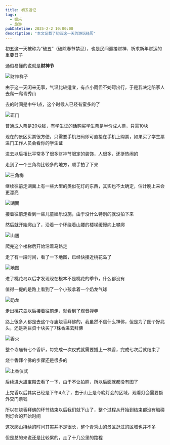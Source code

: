 ```yaml
---
title: 初五游记
tags: 
  - 娱乐
  - 旅游
pubDatetime: 2025-2-2 10:00:00
description: "本文记载了初五这一天的游玩经历"
---
```

初五这一天被称为“破五”（破除春节禁忌），也是民间迎接财神、祈求新年财运的重要日子

通俗易懂的说就是**财神节**

![财神祥子](https://pic1.imgdb.cn/item/679f6579d0e0a243d4f997c2.gif "财神祥子")

由于这一天闲来无事，气温比较适宜，有点小雨但不妨碍出行，于是我决定陪家人去爬一爬青秀山

去的时间是中午1点，这个时候人已经有蛮多的了

![正门](https://s21.ax1x.com/2025/02/02/pEZBYb8.jpg "正门")

普通成人票是20块钱，有学生证的话购买学生票是半价成人票，只需10块

现在的景区买票很方便，只需要手机扫码即可直接在手机上购票，如果买了学生票进门工作人员会看你的学生证

进去以后相比平常多了很多财神节限定的装饰，人很多，还挺热闹的

走到了一个三角梅比较多的地方，顺手拍了下来

![三角梅](https://s21.ax1x.com/2025/02/02/pEZBwCj.jpg "三角梅")

继续往前走湖面上有一些大型的类似花灯的东西，其实也不太确定，估计晚上来会更漂亮

![湖面](https://s21.ax1x.com/2025/02/02/pEZB08s.jpg "湖面")

接着往前走看到一些儿童娱乐设施，由于没什么特别的就没拍下来

然后就开始爬山了，沿着一个环绕着山腰的楼梯缓慢向上攀爬

![山腰](https://s21.ax1x.com/2025/02/02/pEZB42R.jpg "山腰")

爬完这个楼梯后开始沿着马路走

走了有一段时间，看了一下地图，已经快接近桃花岛了

![地图](https://s21.ax1x.com/2025/02/02/pEZByrV.jpg "地图")

进了桃花岛以后才发现现在根本不是桃花的季节，什么都没有

值得一提的是路上看到了一个小孩拿着一个奶龙气球

![奶龙](https://s21.ax1x.com/2025/02/02/pEZBfPJ.jpg "奶龙")

走出桃花岛以后接着往前走，就看到了观音禅寺

路上很多人都是去这个寺庙烧香拜佛的，我虽然不信什么神佛，但是为了图个好兆头，还是耗巨资十块买了7株香进去拜佛

![香火](https://pic1.imgdb.cn/item/679f65b5d0e0a243d4f997c7.jpg "香火")

整个寺庙有七个香炉，每完成一次仪式就需要插上一株香，完成七次后就结束了

烧个香拜个佛的步骤还是很多的

![上香仪式](https://pic1.imgdb.cn/item/679f6755d0e0a243d4f99818.jpg "上香仪式")

后续进大雄宝殿去看了一下，由于不让拍照，所以后面就都没有图了

上完香以后其实已经是下午4点了，由于山上是今晚灯会的区域，观看灯会需要额外交门票钱

所以在烧香拜佛的环节结束以后我们就下山了，整个过程从开始到结束都没有触碰到灯会的开始时间

这次爬山持续的时间其实并不是很长，整个青秀山的景区逛过的区域也并不多

但是总的来说还是比较累的，走了十几公里的路程







